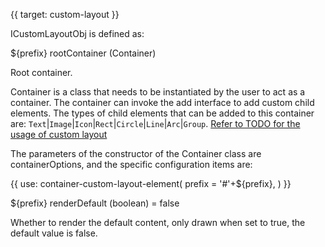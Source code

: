 {{ target: custom-layout }}

ICustomLayoutObj is defined as:

${prefix} rootContainer (Container)

Root container.

Container is a class that needs to be instantiated by the user to act as a container. The container can invoke the add interface to add custom child elements. The types of child elements that can be added to this container are: `Text`|`Image`|`Icon`|`Rect`|`Circle`|`Line`|`Arc`|`Group`. [Refer to TODO for the usage of custom layout](url)

The parameters of the constructor of the Container class are containerOptions, and the specific configuration items are:

{{ use: container-custom-layout-element(
    prefix =  '#'+${prefix},
) }}

${prefix} renderDefault (boolean) = false

Whether to render the default content, only drawn when set to true, the default value is false.